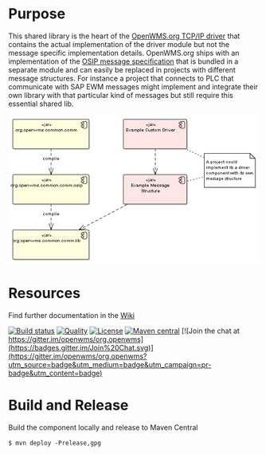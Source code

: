 # Purpose

This shared library is the heart of the [OpenWMS.org TCP/IP driver](https://openwms.github.io/org.openwms.common.comm) that contains the
actual implementation of the driver module but not the message specific implementation details. OpenWMS.org ships with an implementation of
the [OSIP message specification](https://interface21-io.gitbook.io/osip) that is bundled in a separate module and can easily be replaced in
projects with different message structures. For instance a project that connects to PLC that communicate with SAP EWM messages might
implement and integrate their own library with that particular kind of messages but still require this essential shared lib.

![Module composition][1]

# Resources
Find further documentation in the [Wiki](https://wiki.openwms.cloud/projects/common-osip-tcp-slash-ip-driver/wiki/main-page)

[![Build status](https://github.com/openwms/org.openwms.common.comm.lib/actions/workflows/master-build.yml/badge.svg)](https://github.com/openwms/org.openwms.common.comm.lib/actions/workflows/master-build.yml)
[![Quality](https://sonarcloud.io/api/project_badges/measure?project=org.openwms:org.openwms.common.comm.lib&metric=alert_status)](https://sonarcloud.io/dashboard?id=org.openwms:org.openwms.common.comm.lib)
[![License](https://img.shields.io/badge/License-Apache%202.0-blue.svg)](../../../LICENSE)
[![Maven central](https://img.shields.io/maven-central/v/org.openwms/org.openwms.common.comm.lib)](https://search.maven.org/search?q=a:org.openwms.common.comm.lib)
[![Join the chat at https://gitter.im/openwms/org.openwms](https://badges.gitter.im/Join%20Chat.svg)](https://gitter.im/openwms/org.openwms?utm_source=badge&utm_medium=badge&utm_campaign=pr-badge&utm_content=badge)

# Build and Release

Build the component locally and release to Maven Central
```
$ mvn deploy -Prelease,gpg
```

[1]: images/module_composition.png
